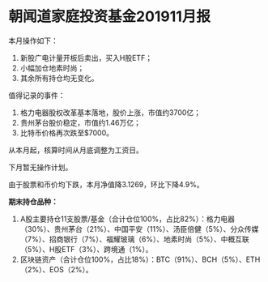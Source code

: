 # 朝闻道家庭投资基金201911月报

本月操作如下：

1. 新股广电计量开板后卖出，买入H股ETF；
2. 小幅加仓地素时尚；
3. 其余所有持仓均无变化。

值得记录的事件：

1. 格力电器股权改革基本落地，股价上涨，市值约3700亿；
2. 贵州茅台股价稳定，市值约1.46万亿；
3. 比特币价格再次跌至$7000。

从本月起，核算时间从月底调整为工资日。

下月暂无操作计划。

由于股票和币价均下跌，本月净值降3.1269，环比下降4.9%。

**期末持仓品种：**

1. A股主要持仓11支股票/基金（合计仓位100%，占比82%）：格力电器（30%）、贵州茅台（21%）、中国平安（11%）、汤臣倍健（5%）、分众传媒（7%）、招商银行（7%）、福耀玻璃（6%）、地素时尚（5%）、中概互联（5%）、H股ETF（3%）、跨境通（1%）。
2. 区块链资产（合计仓位100%，占比18%）：BTC（91%）、BCH（5%）、ETH（2%）、EOS（2%）。


